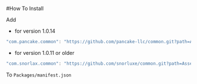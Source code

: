 #How To Install

Add 

- for version 1.0.14
```csharp
"com.pancake.common": "https://github.com/pancake-llc/common.git?path=Assets/_Root#1.0.14",
```


- for version 1.0.11 or older
```csharp
"com.snorlax.common": "https://github.com/snorluxe/common.git?path=Assets/_Root#1.0.11",
```

To `Packages/manifest.json`